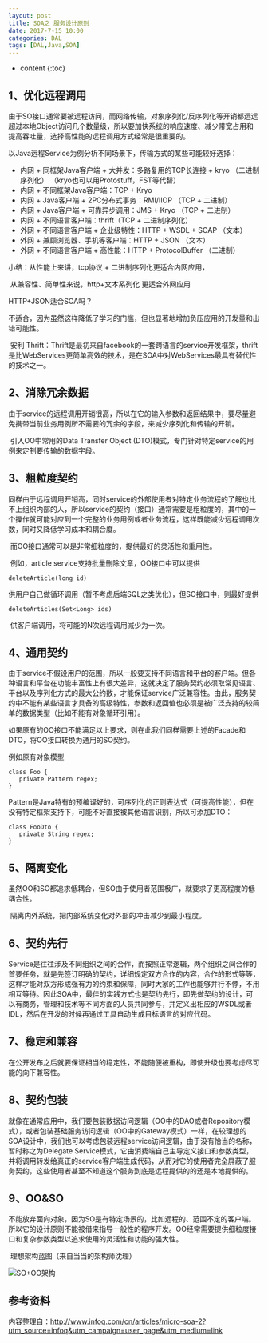 ```yaml
---
layout: post
title: SOA之 服务设计原则
date: 2017-7-15 10:00
categories: DAL
tags: [DAL,Java,SOA]   
---
```


* content
{:toc}
## 1、优化远程调用

​	由于SO接口通常要被远程访问，而网络传输，对象序列化/反序列化等开销都远远超过本地Object访问几个数量级，所以要加快系统的响应速度、减少带宽占用和提高吞吐量，选择高性能的远程调用方式经常是很重要的。

以Java远程Service为例分析不同场景下，传输方式的某些可能较好选择：

- 内网 + 同框架Java客户端 + 大并发：多路复用的TCP长连接 + kryo （二进制序列化） （kryo也可以用Protostuff，FST等代替）
- 内网 + 不同框架Java客户端：TCP + Kryo
- 内网 + Java客户端 + 2PC分布式事务：RMI/IIOP （TCP + 二进制）
- 内网 + Java客户端 + 可靠异步调用：JMS + Kryo （TCP + 二进制）
- 内网 + 不同语言客户端：thrift（TCP + 二进制序列化）
- 外网 + 不同语言客户端 + 企业级特性：HTTP + WSDL + SOAP （文本）
- 外网 + 兼顾浏览器、手机等客户端：HTTP + JSON （文本）
- 外网 + 不同语言客户端 + 高性能：HTTP + ProtocolBuffer （二进制）

小结：从性能上来讲，tcp协议 + 二进制序列化更适合内网应用，

​	   从兼容性、简单性来说，http+文本系列化 更适合外网应用

HTTP+JSON适合SOA吗？

不适合，因为虽然这样降低了学习的门槛，但也显著地增加负压应用的开发量和出错可能性。

​	安利  Thrift：Thrift是最初来自facebook的一套跨语言的service开发框架，thrift是比WebServices更简单高效的技术，是在SOA中对WebServices最具有替代性的技术之一。

## 2、消除冗余数据

​	由于service的远程调用开销很高，所以在它的输入参数和返回结果中，要尽量避免携带当前业务用例所不需要的冗余的字段，来减少序列化和传输的开销。

​	引入OO中常用的Data Transfer Object (DTO)模式，专门针对特定service的用例来定制要传输的数据字段。

## 3、粗粒度契约

​	同样由于远程调用开销高，同时service的外部使用者对特定业务流程的了解也比不上组织内部的人，所以service的契约（接口）通常需要是粗粒度的，其中的一个操作就可能对应到一个完整的业务用例或者业务流程，这样既能减少远程调用次数，同时又降低学习成本和耦合度。

​	而OO接口通常可以是非常细粒度的，提供最好的灵活性和重用性。

​	例如，article service支持批量删除文章，OO接口中可以提供	

```
deleteArticle(long id)
```

​	供用户自己做循环调用（暂不考虑后端SQL之类优化），但SO接口中，则最好提供

```
deleteArticles(Set<Long> ids)
```

​	供客户端调用，将可能的N次远程调用减少为一次。

## 4、通用契约

​	由于service不假设用户的范围，所以一般要支持不同语言和平台的客户端。但各种语言和平台在功能丰富性上有很大差异，这就决定了服务契约必须取常见语言、平台以及序列化方式的最大公约数，才能保证service广泛兼容性。由此，服务契约中不能有某些语言才具备的高级特性，参数和返回值也必须是被广泛支持的较简单的数据类型（比如不能有对象循环引用）。

​	如果原有的OO接口不能满足以上要求，则在此我们同样需要上述的Facade和DTO，将OO接口转换为通用的SO契约。

例如原有对象模型

```
class Foo {
   private Pattern regex;
}
```

Pattern是Java特有的预编译好的，可序列化的正则表达式（可提高性能），但在没有特定框架支持下，可能不好直接被其他语言识别，所以可添加DTO：

```
class FooDto {
   private String regex;
}
```

## 5、隔离变化

​	虽然OO和SO都追求低耦合，但SO由于使用者范围极广，就要求了更高程度的低耦合性。

​	隔离内外系统，把内部系统变化对外部的冲击减少到最小程度。

## 6、契约先行

​	Service是往往涉及不同组织之间的合作，而按照正常逻辑，两个组织之间合作的首要任务，就是先签订明确的契约，详细规定双方合作的内容，合作的形式等等，这样才能对双方形成强有力的约束和保障，同时大家的工作也能够并行不悖，不用相互等待。因此SOA中，最佳的实践方式也是契约先行，即先做契约的设计，可以有商务，管理和技术等不同方面的人员共同参与，并定义出相应的WSDL或者IDL，然后在开发的时候再通过工具自动生成目标语言的对应代码。

## 7、稳定和兼容

​	在公开发布之后就要保证相当的稳定性，不能随便被重构，即使升级也要考虑尽可能的向下兼容性。

## 8、契约包装

​	就像在通常应用中，我们要包装数据访问逻辑（OO中的DAO或者Repository模式），或者包装基础服务访问逻辑（OO中的Gateway模式）一样，在较理想的SOA设计中，我们也可以考虑包装远程service访问逻辑，由于没有恰当的名称，暂时称之为Delegate Service模式，它由消费端自己主导定义接口和参数类型，并将调用转发给真正的service客户端生成代码，从而对它的使用者完全屏蔽了服务契约，这些使用者甚至不知道这个服务到底是远程提供的的还是本地提供的。

## 9、OO&SO

​	不能放弃面向对象，因为SO是有特定场景的，比如远程的、范围不定的客户端。所以它的设计原则不能被借来指导一般性的程序开发。OO经常需要提供细粒度接口和复杂参数类型以追求使用的灵活性和功能的强大性。

​	理想架构蓝图（来自当当的架构师沈理）

![SO+OO架构](http://cdn1.infoqstatic.com/statics_s2_20170711-0402/resource/articles/micro-soa-2/zh/resources/soa-architecture.png)	

## 参考资料

内容整理自：<http://www.infoq.com/cn/articles/micro-soa-2?utm_source=infoq&utm_campaign=user_page&utm_medium=link>